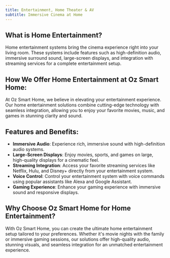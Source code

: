 ```yaml
---
title: Entertainment, Home Theater & AV
subtitle: Immersive Cinema at Home
---
```


## What is Home Entertainment?

Home entertainment systems bring the cinema experience right into your living room. These systems include features such as high-definition audio, immersive surround sound, large-screen displays, and integration with streaming services for a complete entertainment setup.

## How We Offer Home Entertainment at Oz Smart Home:

At Oz Smart Home, we believe in elevating your entertainment experience. Our home entertainment solutions combine cutting-edge technology with seamless integration, allowing you to enjoy your favorite movies, music, and games in stunning clarity and sound.

## Features and Benefits:

*   **Immersive Audio**: Experience rich, immersive sound with high-definition audio systems.
*   **Large-Screen Displays**: Enjoy movies, sports, and games on large, high-quality displays for a cinematic feel.
*   **Streaming Integration**: Access your favorite streaming services like Netflix, Hulu, and Disney+ directly from your entertainment system.
*   **Voice Control**: Control your entertainment system with voice commands using popular assistants like Alexa and Google Assistant.
*   **Gaming Experience**: Enhance your gaming experience with immersive sound and responsive displays.

## Why Choose Oz Smart Home for Home Entertainment?

With Oz Smart Home, you can create the ultimate home entertainment setup tailored to your preferences. Whether it's movie nights with the family or immersive gaming sessions, our solutions offer high-quality audio, stunning visuals, and seamless integration for an unmatched entertainment experience.
